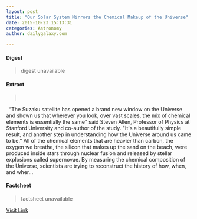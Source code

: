 ```yaml
---
layout: post
title: "Our Solar System Mirrors the Chemical Makeup of the Universe"
date: 2015-10-23 15:13:31
categories: Astronomy
author: dailygalaxy.com

---
```



#### Digest
>digest unavailable

#### Extract
>       “The Suzaku satellite has opened a brand new window on the Universe and shown us that wherever you look, over vast scales, the mix of chemical elements is essentially the same" said Steven Allen, Professor of Physics at Stanford University and co-author of the study. "It's a beautifully simple result, and another step in understanding how the Universe around us came to be.” All of the chemical elements that are heavier than carbon, the oxygen we breathe, the silicon that makes up the sand on the beach, were produced inside stars through nuclear fusion and released by stellar explosions called supernovae. By measuring the chemical composition of the Universe, scientists are trying to reconstruct the history of how, when, and wher...

#### Factsheet
>factsheet unavailable

[Visit Link](http://www.dailygalaxy.com/my_weblog/2015/10/our-solar-system-mirrors-the-chemical-makeup-of-the-universe.html)


